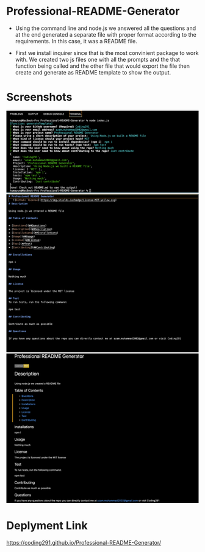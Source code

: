 # Professional-README-Generator

* Using the command line and node.js we answered all the questions and at the end generated a separate file with proper format according to the requirements. In this case, it was a README file.

* First we install inquirer since that is the most convinient package to work with. We created two js files one with all the prompts and the that function being called and the other file that would export the file then create and generate as README template to show the output.

# Screenshots

![Getting Started](/Assets/Screen%20Shot%202022-06-17%20at%208.12.23%20PM.png)
![Getting Started](/Assets/Screen%20Shot%202022-06-17%20at%208.14.19%20PM.png)
![Getting Started](/Assets/Screen%20Shot%202022-06-17%20at%208.14.42%20PM.png)



# Deplyment Link

https://coding291.github.io/Professional-README-Generator/
